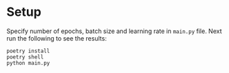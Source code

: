 # Setup
Specify number of epochs, batch size and learning rate in `main.py` file.
Next run the following to see the results:
```
poetry install
poetry shell
python main.py
```
